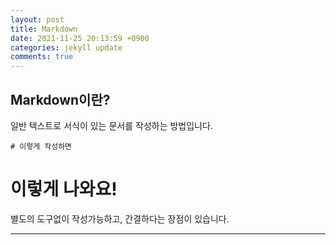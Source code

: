 ```yaml
---
layout: post
title: Markdown
date: 2021-11-25 20:13:59 +0900
categories: jekyll update
comments: true
---
```


## Markdown이란?
일반 텍스트로 서식이 있는 문서를 작성하는 방법입니다.

    # 이렇게 작성하면

# 이렇게 나와요!   
별도의 도구없이 작성가능하고, 간결하다는 장점이 있습니다.   
<hr/>